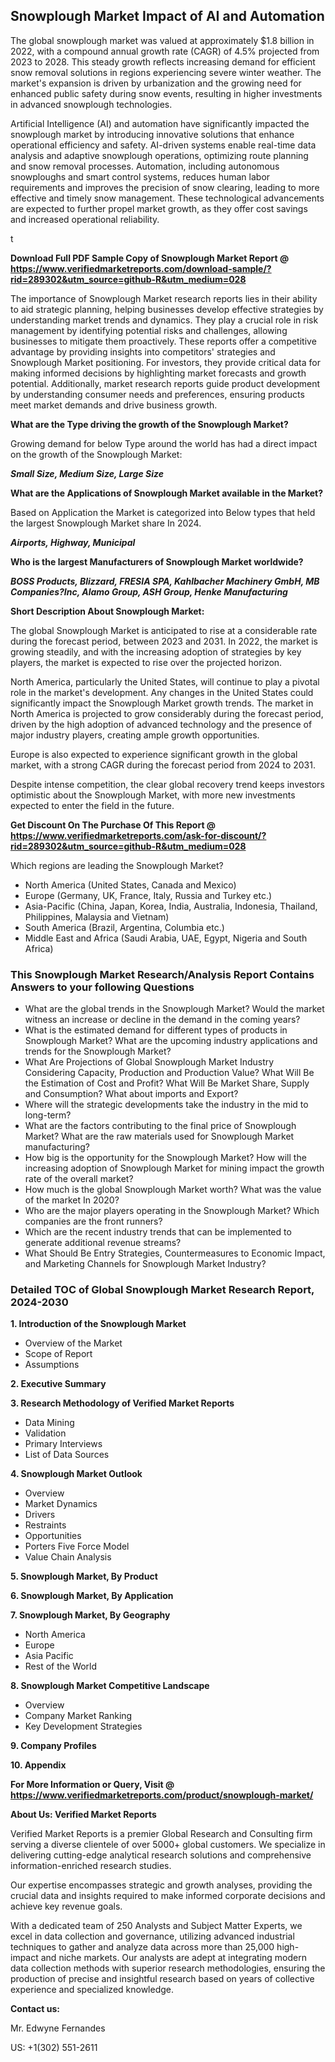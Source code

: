 <h2>Snowplough Market Impact of AI and Automation</h2><p>The global snowplough market was valued at approximately $1.8 billion in 2022, with a compound annual growth rate (CAGR) of 4.5% projected from 2023 to 2028. This steady growth reflects increasing demand for efficient snow removal solutions in regions experiencing severe winter weather. The market's expansion is driven by urbanization and the growing need for enhanced public safety during snow events, resulting in higher investments in advanced snowplough technologies.</p><p>Artificial Intelligence (AI) and automation have significantly impacted the snowplough market by introducing innovative solutions that enhance operational efficiency and safety. AI-driven systems enable real-time data analysis and adaptive snowplough operations, optimizing route planning and snow removal processes. Automation, including autonomous snowploughs and smart control systems, reduces human labor requirements and improves the precision of snow clearing, leading to more effective and timely snow management. These technological advancements are expected to further propel market growth, as they offer cost savings and increased operational reliability.</p>t</p><p id="" class=""><strong>Download Full PDF Sample Copy of Snowplough Market Report @ <a href="https://www.verifiedmarketreports.com/download-sample/?rid=289302&utm_source=github-R&utm_medium=028" target="_blank">https://www.verifiedmarketreports.com/download-sample/?rid=289302&utm_source=github-R&utm_medium=028</a></strong></p><p>The importance of&nbsp;Snowplough Market research reports lies in their ability to aid strategic planning, helping businesses develop effective strategies by understanding market trends and dynamics. They play a crucial role in risk management by identifying potential risks and challenges, allowing businesses to mitigate them proactively. These reports offer a competitive advantage by providing insights into competitors' strategies and Snowplough Market positioning. For investors, they provide critical data for making informed decisions by highlighting market forecasts and growth potential. Additionally, market research reports guide product development by understanding consumer needs and preferences, ensuring products meet market demands and drive business growth.</p><p><strong>What are the&nbsp;Type driving the growth of the Snowplough Market?</strong></p><p id="" class="">Growing demand for below Type around the world has had a direct impact on the growth of the Snowplough Market:</p><em><strong>Small Size, Medium Size, Large Size</strong></em></p><strong>What are the&nbsp;Applications&nbsp;of Snowplough Market available in the Market?</strong></p><p id="" class="">Based on Application the Market is categorized into Below types that held the largest Snowplough Market share In 2024.</p><em><strong>Airports, Highway, Municipal</strong></em></p><strong>Who is the largest Manufacturers of Snowplough Market worldwide?</strong></p><p><em><strong>BOSS Products, Blizzard, FRESIA SPA, Kahlbacher Machinery GmbH, MB Companies?Inc, Alamo Group, ASH Group, Henke Manufacturing</strong></em></p><p id="" class=""><strong>Short Description About Snowplough Market:</strong></p><p>The global Snowplough Market is anticipated to rise at a considerable rate during the forecast period, between 2023 and 2031. In 2022, the market is growing steadily, and with the increasing adoption of strategies by key players, the market is expected to rise over the projected horizon.</p><p>North America, particularly the United States, will continue to play a pivotal role in the market's development. Any changes in the United States could significantly impact the Snowplough Market growth trends. The market in North America is projected to grow considerably during the forecast period, driven by the high adoption of advanced technology and the presence of major industry players, creating ample growth opportunities.</p><p>Europe is also expected to experience significant growth in the global market, with a strong CAGR during the forecast period from 2024 to 2031.</p><p>Despite intense competition, the clear global recovery trend keeps investors optimistic about the Snowplough Market, with more new investments expected to enter the field in the future.</p><p id="" class=""><strong>Get Discount On The Purchase Of This Report @ <a href="https://www.verifiedmarketreports.com/ask-for-discount/?rid=289302&utm_source=github-R&utm_medium=028" target="_blank">https://www.verifiedmarketreports.com/ask-for-discount/?rid=289302&utm_source=github-R&utm_medium=028</a></strong></p>Which regions are leading the Snowplough Market?</p><ul><li>North America (United States, Canada and Mexico)</li><li>Europe (Germany, UK, France, Italy, Russia and Turkey etc.)</li><li>Asia-Pacific (China, Japan, Korea, India, Australia, Indonesia, Thailand, Philippines, Malaysia and Vietnam)</li><li>South America (Brazil, Argentina, Columbia etc.)</li><li>Middle East and Africa (Saudi Arabia, UAE, Egypt, Nigeria and South Africa)</li></ul><h3 id="" class="">This Snowplough Market Research/Analysis Report Contains Answers to your following Questions</h3><ul><li>What are the global trends in the Snowplough Market? Would the market witness an increase or decline in the demand in the coming years?</li><li>What is the estimated demand for different types of products in Snowplough Market? What are the upcoming industry applications and trends for the Snowplough Market?</li><li>What Are Projections of Global Snowplough Market Industry Considering Capacity, Production and Production Value? What Will Be the Estimation of Cost and Profit? What Will Be Market Share, Supply and Consumption? What about imports and Export?</li><li>Where will the strategic developments take the industry in the mid to long-term?</li><li>What are the factors contributing to the final price of Snowplough Market? What are the raw materials used for Snowplough Market manufacturing?</li><li>How big is the opportunity for the Snowplough Market? How will the increasing adoption of Snowplough Market for mining impact the growth rate of the overall market?</li><li>How much is the global Snowplough Market worth? What was the value of the market In 2020?</li><li>Who are the major players operating in the Snowplough Market? Which companies are the front runners?</li><li>Which are the recent industry trends that can be implemented to generate additional revenue streams?</li><li>What Should Be Entry Strategies, Countermeasures to Economic Impact, and Marketing Channels for Snowplough Market Industry?</li></ul><h3 id="" class="">Detailed TOC of Global Snowplough Market Research Report, 2024-2030</h3><p id="" class=""><strong>1. Introduction of the Snowplough Market</strong></p><ul><li>Overview of the Market</li><li>Scope of Report</li><li>Assumptions</li></ul><p id="" class=""><strong>2. Executive Summary</strong></p><p id="" class=""><strong>3. Research Methodology of Verified Market Reports</strong></p><ul><li>Data Mining</li><li>Validation</li><li>Primary Interviews</li><li>List of Data Sources</li></ul><p id="" class=""><strong>4. Snowplough Market Outlook</strong></p><ul><li>Overview</li><li>Market Dynamics</li><li>Drivers</li><li>Restraints</li><li>Opportunities</li><li>Porters Five Force Model</li><li>Value Chain Analysis</li></ul><p id="" class=""><strong>5. Snowplough Market, By Product</strong></p><p id="" class=""><strong>6. Snowplough Market, By Application</strong></p><p id="" class=""><strong>7. Snowplough Market, By Geography</strong></p><ul><li>North America</li><li>Europe</li><li>Asia Pacific</li><li>Rest of the World</li></ul><p id="" class=""><strong>8. Snowplough Market Competitive Landscape</strong></p><ul><li>Overview</li><li>Company Market Ranking</li><li>Key Development Strategies</li></ul><p id="" class=""><strong>9. Company Profiles</strong></p><p id="" class=""><strong>10. Appendix</strong></p><p id="" class=""><strong>For More Information or Query, Visit @ <a href="https://www.verifiedmarketreports.com/product/snowplough-market/" target="_blank">https://www.verifiedmarketreports.com/product/snowplough-market/</a></strong></p><p id="" class=""><strong>About Us: Verified Market Reports</strong></p><p id="" class="">Verified Market Reports is a premier Global Research and Consulting firm serving a diverse clientele of over 5000+ global customers. We specialize in delivering cutting-edge analytical research solutions and comprehensive information-enriched research studies.</p><p id="" class="">Our expertise encompasses strategic and growth analyses, providing the crucial data and insights required to make informed corporate decisions and achieve key revenue goals.</p><p id="" class="">With a dedicated team of 250 Analysts and Subject Matter Experts, we excel in data collection and governance, utilizing advanced industrial techniques to gather and analyze data across more than 25,000 high-impact and niche markets. Our analysts are adept at integrating modern data collection methods with superior research methodologies, ensuring the production of precise and insightful research based on years of collective experience and specialized knowledge.</p><p id="" class=""><strong>Contact us:</strong></p><p id="" class="">Mr. Edwyne Fernandes</p><p id="" class="">US: +1(302) 551-2611</p>